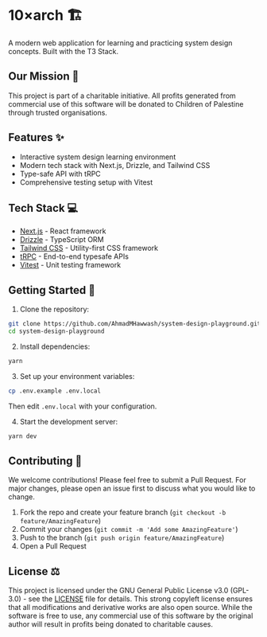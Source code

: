 # 10×arch 🏗️

A modern web application for learning and practicing system design concepts. Built with the T3 Stack.

## Our Mission 🌟

This project is part of a charitable initiative. All profits generated from commercial use of this software will be donated to Children of Palestine through trusted organisations.

## Features ✨

- Interactive system design learning environment
- Modern tech stack with Next.js, Drizzle, and Tailwind CSS
- Type-safe API with tRPC
- Comprehensive testing setup with Vitest

## Tech Stack 💻

- [Next.js](https://nextjs.org) - React framework
- [Drizzle](https://orm.drizzle.team) - TypeScript ORM
- [Tailwind CSS](https://tailwindcss.com) - Utility-first CSS framework
- [tRPC](https://trpc.io) - End-to-end typesafe APIs
- [Vitest](https://vitest.dev) - Unit testing framework

## Getting Started 🚀

1. Clone the repository:

```bash
git clone https://github.com/AhmadMHawwash/system-design-playground.git
cd system-design-playground
```

2. Install dependencies:

```bash
yarn
```

3. Set up your environment variables:

```bash
cp .env.example .env.local
```

Then edit `.env.local` with your configuration.

4. Start the development server:

```bash
yarn dev
```

## Contributing 🤝

We welcome contributions! Please feel free to submit a Pull Request. For major changes, please open an issue first to discuss what you would like to change.

1. Fork the repo and create your feature branch (`git checkout -b feature/AmazingFeature`)
2. Commit your changes (`git commit -m 'Add some AmazingFeature'`)
3. Push to the branch (`git push origin feature/AmazingFeature`)
4. Open a Pull Request

## License ⚖️

This project is licensed under the GNU General Public License v3.0 (GPL-3.0) - see the [LICENSE](LICENSE) file for details. This strong copyleft license ensures that all modifications and derivative works are also open source. While the software is free to use, any commercial use of this software by the original author will result in profits being donated to charitable causes.
